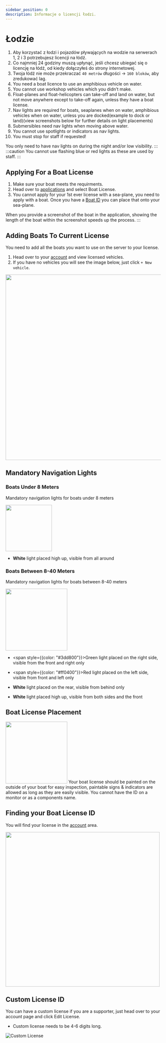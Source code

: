 ```yaml
---
sidebar_position: 0
description: Informacje o licencji łodzi.
---
```


# Łodzie

1. Aby korzystać z łodzi i pojazdów pływających na wodzie na serwerach 1, 2 i 3 potrzebujesz licencji na łódź.
2. Co najmniej 24 godziny muszą upłynąć, jeśli chcesz ubiegać się o licencję na łódź, od kiedy dołączyłeś do strony internetowej.
3. Twoja łódź nie może przekraczać `40 metrów` długości -> `160 bloków`, aby zredukować lag.
4. You need a boat licence to use an amphibious vehicle on water.
5. You cannot use workshop vehicles which you didn’t make.
6. Float-planes and float-helicopters can take-off and land on water, but not move anywhere except to take-off again, unless they have a boat license.
7. Nav lights are required for boats, seaplanes when on water, amphibious vehicles when on water, unless you are docked(example to dock or land)(view screenshots below for further details on light placements)
8. Submersibles need nav lights when moving above water.
9. You cannot use spotlights or indicators as nav lights.
10. You must stop for staff if requested!


You only need to have nav lights on during the night and/or low visibility.
:::    
:::caution
You cannot use flashing blue or red lights as these are used by staff.
:::

## Applying For a Boat License

1. Make sure your boat meets the requirments.
2. Head over to [applications](https://trickys.gg/applications/new) and select Boat License.
3. You cannot apply for your 1st ever license with a sea-plane, you need to apply with a boat. Once you have a [Boat ID](/docs/stormworks/boats#boat-license-placement) you can place that onto your sea-plane.

When you provide a screenshot of the boat in the application, showing the length of the boat within the screenshot speeds up the process.
:::

## Adding Boats To Current License

You need to add all the boats you want to use on the server to your license.

1. Head over to your [account](https://trickys.gg/account) and view licensed vehicles.
2. If you have no vehicles you will see the image below, just click `+ New vehicle`.

<img src="/img/boats/boatsaddingtocurrentlicense.png" width="600px" />

## Mandatory Navigation Lights


### Boats Under 8 Meters

Mandatory navigation lights for boats under 8 meters

  <div class="flex-vcenter">
      <img src="/img/boats/tsboatnav2.png" width="150px" style={{margin: "0 32px"}} />
    <div>

- **White** light placed high up, visible from all around

</div>
</div>

### Boats Between 8-40 Meters
Mandatory navigation lights for boats between 8-40 meters

  <div class="flex-vcenter">
    <img src="/img/boats/tsboatnav1.png" width="200px"/>
    <div>

- <span style={{color: "#3dd800"}}>Green</span> light placed on the right side, visible from the front and right only
- <span style={{color: "#ff0400"}}>Red</span> light placed on the left side, visible from front and left only
- **White** light placed on the rear, visible from behind only
- **White** light placed high up, visible from both sides and the front


  </div>
  </div>

## Boat License Placement

  <div class="flex-vcenter">
    <img src="/img/boats/tsboatid1.png" width="200px"/>
    Your boat license should be painted on the outside of your boat for easy inspection, paintable signs & indicators are allowed as long as they are easily visible. You cannot have the ID on a monitor or as a components name.
  </div>

## Finding your Boat License ID
You will find your license in the [account](https://trickys.gg/account) area.

<img src="/img/boats/tslicensesview.png" width="500" />

## Custom License ID

You can have a custom license if you are a supporter, just head over to your account page and click Edit License.

- Custom license needs to be 4-6 digits long.

![Custom License](/img/boats/tsblcustomlicense.png)